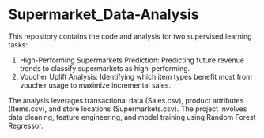 # Supermarket_Data-Analysis

This repository contains the code and analysis for two supervised learning tasks:
1. High-Performing Supermarkets Prediction: Predicting future revenue trends to classify supermarkets as high-performing.
2. Voucher Uplift Analysis: Identifying which item types benefit most from voucher usage to maximize incremental sales.

The analysis leverages transactional data (Sales.csv), product attributes (Items.csv), and store locations (Supermarkets.csv). The project involves data cleaning, feature engineering, and model training using Random Forest Regressor.

